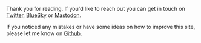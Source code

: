 Thank you for reading.  If you'd like to reach out you can get in touch on [Twitter](https://x.com/jmsfbs), [BlueSky](https://bsky.app/profile/jmsfbs.com) or [Mastodon](https://mastodon.social/home).

If you noticed any mistakes or have some ideas on how to improve this site, please let me know on [Github](https://github.com/JAForbes/JAForbes.github.io).
